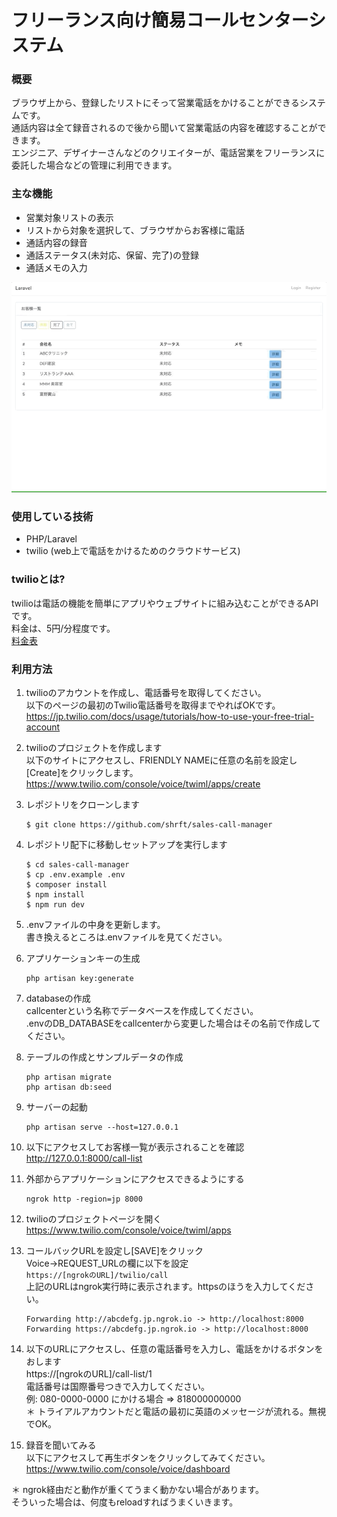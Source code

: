 # フリーランス向け簡易コールセンターシステム

### 概要
ブラウザ上から、登録したリストにそって営業電話をかけることができるシステムです。    
通話内容は全て録音されるので後から聞いて営業電話の内容を確認することができます。    
エンジニア、デザイナーさんなどのクリエイターが、電話営業をフリーランスに委託した場合などの管理に利用できます。


### 主な機能
- 営業対象リストの表示
- リストから対象を選択して、ブラウザからお客様に電話
- 通話内容の録音
- 通話ステータス(未対応、保留、完了)の登録
- 通話メモの入力

![screenshot](./doc/images/callcenter-m.gif)

### 使用している技術
- PHP/Laravel
- twilio (web上で電話をかけるためのクラウドサービス)

### twilioとは?
twilioは電話の機能を簡単にアプリやウェブサイトに組み込むことができるAPIです。    
料金は、5円/分程度です。    
[料金表](https://cloudapi.kddi-web.com/price/)    


### 利用方法

1. twilioのアカウントを作成し、電話番号を取得してください。   
以下のページの最初のTwilio電話番号を取得までやればOKです。    
https://jp.twilio.com/docs/usage/tutorials/how-to-use-your-free-trial-account

2. twilioのプロジェクトを作成します    
以下のサイトにアクセスし、FRIENDLY NAMEに任意の名前を設定し[Create]をクリックします。    
https://www.twilio.com/console/voice/twiml/apps/create

2. レポジトリをクローンします
    ```
    $ git clone https://github.com/shrft/sales-call-manager
    ```

3. レポジトリ配下に移動しセットアップを実行します
    ```
    $ cd sales-call-manager
    $ cp .env.example .env
    $ composer install
    $ npm install
    $ npm run dev
    ```

4. .envファイルの中身を更新します。     
書き換えるところは.envファイルを見てください。    

7. アプリケーションキーの生成
    ```
    php artisan key:generate
    ```
5. databaseの作成    
callcenterという名称でデータベースを作成してください。    
.envのDB_DATABASEをcallcenterから変更した場合はその名前で作成してください。

6. テーブルの作成とサンプルデータの作成
    ```
    php artisan migrate
    php artisan db:seed
    ```
7. サーバーの起動
    ```
    php artisan serve --host=127.0.0.1
    ```
8. 以下にアクセスしてお客様一覧が表示されることを確認    
http://127.0.0.1:8000/call-list
9. 外部からアプリケーションにアクセスできるようにする
    ```
    ngrok http -region=jp 8000
    ```

10. twilioのプロジェクトページを開く    
https://www.twilio.com/console/voice/twiml/apps
11. コールバックURLを設定し[SAVE]をクリック    
 Voice->REQUEST_URLの欄に以下を設定    
 `https://[ngrokのURL]/twilio/call`    
 上記のURLはngrok実行時に表示されます。httpsのほうを入力してください。
    ```
    Forwarding http://abcdefg.jp.ngrok.io -> http://localhost:8000 
    Forwarding https://abcdefg.jp.ngrok.io -> http://localhost:8000 
    ```

12. 以下のURLにアクセスし、任意の電話番号を入力し、電話をかけるボタンをおします    
https://[ngrokのURL]/call-list/1    
電話番号は国際番号つきで入力してください。    
例: 080-0000-0000 にかける場合 => 818000000000    
＊ トライアルアカウントだと電話の最初に英語のメッセージが流れる。無視でOK。

13. 録音を聞いてみる    
以下にアクセスして再生ボタンをクリックしてみてください。
https://www.twilio.com/console/voice/dashboard



＊ ngrok経由だと動作が重くてうまく動かない場合があります。    
そういった場合は、何度もreloadすればうまくいきます。